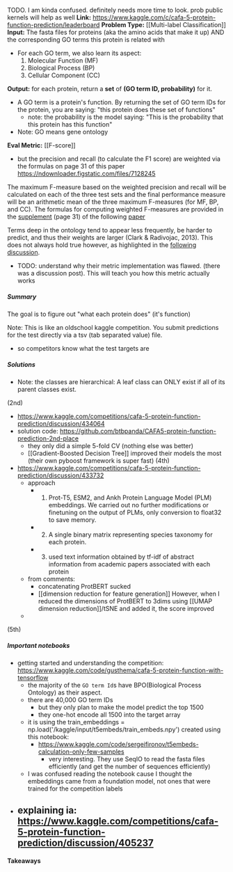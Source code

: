 TODO. I am kinda confused. definitely needs more time to look. prob public kernels will help as well
**Link:** https://www.kaggle.com/c/cafa-5-protein-function-prediction/leaderboard
**Problem Type:** [[Multi-label Classification]]
**Input:** The fasta files for proteins (aka the amino acids that make it up) AND the corresponding GO terms this protein is related with
- For each GO term, we also learn its aspect:
	1. Molecular Function (MF)
	2. Biological Process (BP)
	3. Cellular Component (CC)

**Output:** for each protein, return a **set** of **(GO term ID, probability)** for it.
- A GO term is a protein's function. By returning the set of GO term IDs for the protein, you are saying: "this protein does these set of functions"
	- note: the probability is the model saying: "This is the probability that this protein has this function"
- Note: GO means gene ontology

**Eval Metric:** [[F-score]]
- but the precision and recall (to calculate the F1 score) are weighted via the formulas on page 31 of this paper https://ndownloader.figstatic.com/files/7128245

The maximum F-measure based on the weighted precision and recall will be calculated on each of the three test sets and the final performance measure will be an arithmetic mean of the three maximum F-measures (for MF, BP, and CC). The formulas for computing weighted F-measures are provided in the [supplement](https://ndownloader.figstatic.com/files/7128245) (page 31) of the following [paper](https://genomebiology.biomedcentral.com/articles/10.1186/s13059-016-1037-6)

Terms deep in the ontology tend to appear less frequently, be harder to predict, and thus their weights are larger (Clark & Radivojac, 2013). This does not always hold true however, as highlighted in the [following discussion](https://www.kaggle.com/competitions/cafa-5-protein-function-prediction/discussion/405237).

- TODO: understand why their metric implementation was flawed. (there was a discussion post). This will teach you how this metric actually works
##### Summary
The goal is to figure out "what each protein does" (it's function)


Note: This is like an oldschool kaggle competition. You submit predictions for the test directly via a tsv (tab separated value) file.
- so competitors know what the test targets are
##### Solutions

- Note: the classes are hierarchical: A leaf class can ONLY exist if all of its parent classes exist.

(2nd)
- https://www.kaggle.com/competitions/cafa-5-protein-function-prediction/discussion/434064
- solution code: https://github.com/btbpanda/CAFA5-protein-function-prediction-2nd-place
	- they only did a simple 5-fold CV (nothing else was better)
	- [[Gradient-Boosted Decision Tree]] improved their models the most (their own pyboost framework is super fast)
(4th)
- https://www.kaggle.com/competitions/cafa-5-protein-function-prediction/discussion/433732
	- approach
		- 1) Prot-T5, ESM2, and Ankh Protein Language Model (PLM) embeddings. We carried out no further modifications or finetuning on the output of PLMs, only conversion to float32 to save memory.
		- 2) A single binary matrix representing species taxonomy for each protein.
		- 3) used text information obtained by tf-idf of abstract information from academic papers associated with each protein
	- from comments:
		- concatenating ProtBERT sucked
		- [[dimension reduction for feature generation]] However, when I reduced the dimensions of ProtBERT to 3dims using [[UMAP dimension reduction]]/tSNE and added it, the score improved
	- 

(5th)
##### Important notebooks
- getting started and understanding the competition: https://www.kaggle.com/code/gusthema/cafa-5-protein-function-with-tensorflow
	- the majority of the `GO term Id`s have BPO(Biological Process Ontology) as their aspect.
	- there are 40,000 GO term IDs
		- but they only plan to make the model predict the top 1500
		- they one-hot encode all 1500 into the target array
	- it is using the train_embeddings = np.load('/kaggle/input/t5embeds/train_embeds.npy') created using this notebook:
		- https://www.kaggle.com/code/sergeifironov/t5embeds-calculation-only-few-samples
			- very interesting. They use SeqIO to read the fasta files efficiently (and get the number of sequences efficiently)
	- I was confused reading the notebook cause I thought the embeddings came from a foundation model, not ones that were trained for the competition labels
- explaining ia: https://www.kaggle.com/competitions/cafa-5-protein-function-prediction/discussion/405237
	- 
#### Takeaways



